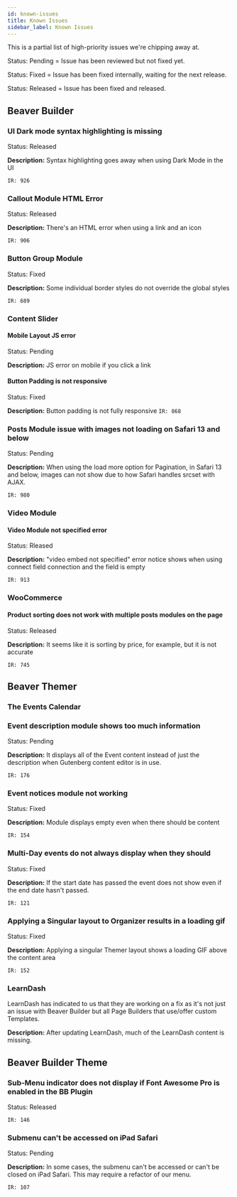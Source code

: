 ```yaml
---
id: known-issues
title: Known Issues
sidebar_label: Known Issues
---
```


This is a partial list of high-priority issues we're chipping away at.


<p><span class="badge badge--secondary">Status: Pending</span> = Issue has been reviewed but not fixed yet.</p>
<p><span class="badge badge--primary">Status: Fixed</span> = Issue has been fixed internally, waiting for the next release.</p>
<p><span class="badge badge--success">Status: Released</span> = Issue has been fixed and released.</p>

## Beaver Builder

### UI Dark mode syntax highlighting is missing

<p><span class="badge badge--success">Status: Released</span></p>

**Description:**  Syntax highlighting goes away when using Dark Mode in the UI

`IR: 926`

### Callout Module HTML Error

<p><span class="badge badge--success">Status: Released</span></p>

**Description:** There's an HTML error when using a link and an icon

`IR: 906`

### Button Group Module

<p><span class="badge badge--primary">Status: Fixed</span></p>

**Description:** Some individual border styles do not override the global styles

`IR: 689`

### Content Slider

#### Mobile Layout JS error

<p><span class="badge badge--secondary">Status: Pending</span></p>

**Description:** JS error on mobile if you click a link


#### Button Padding is not responsive

<p><span class="badge badge--primary">Status: Fixed</span></p>

**Description:** Button padding is not fully responsive
`IR: 868`

### Posts Module issue with images not loading on Safari 13 and below

<p><span class="badge badge--pending">Status: Pending</span></p>

**Description:** When using the load more option for Pagination, in Safari 13 and below, images can not show due to how Safari handles srcset with AJAX.

`IR: 980`

### Video Module

#### Video Module not specified error

<p><span class="badge badge--success">Status: Rleased</span></p>

**Description:** "video embed not specified" error notice shows when using connect field connection and the field is empty

`IR: 913`

### WooCommerce

#### Product sorting does not work with multiple posts modules on the page
<p><span class="badge badge--success">Status: Released</span></p>

**Description:** It seems like it is sorting by price, for example, but it is not accurate

`IR: 745`

## Beaver Themer


### The Events Calendar

### Event description module shows too much information
<p><span class="badge badge--secondary">Status: Pending</span></p>

**Description:** It displays all of the Event content instead of just the description when Gutenberg content editor is in use.  

`IR: 176`

### Event notices module not working

<p><span class="badge badge--primary">Status: Fixed</span></p>

**Description:** Module displays empty even when there should be content

`IR: 154`

### Multi-Day events do not always display when they should
<p><span class="badge badge--primary">Status: Fixed</span></p>

**Description:** If the start date has passed the event does not show even if the end date hasn't passed.

`IR: 121`

### Applying a Singular layout to Organizer results in a loading gif
<p><span class="badge badge--primary">Status: Fixed</span></p>

**Description:** Applying a singular Themer layout shows a loading GIF above the content area

`IR: 152`

### LearnDash

LearnDash has indicated to us that they are working on a fix as it's not just an issue with Beaver Builder but all Page Builders that use/offer custom Templates.  

**Description:** After updating LearnDash, much of the LearnDash content is missing.


## Beaver Builder Theme

### Sub-Menu indicator does not display if Font Awesome Pro is enabled in the BB Plugin
<p><span class="badge badge--success">Status: Released</span></p>

`IR: 146`


### Submenu can't be accessed on iPad Safari
<p><span class="badge badge--secondary">Status: Pending</span></p>

**Description:** In some cases, the submenu can't be accessed or can't be closed on iPad Safari.  This may require a refactor of our menu.

`IR: 107`

